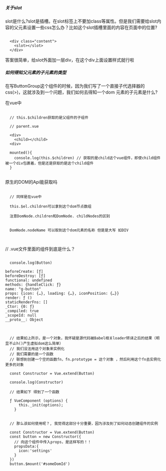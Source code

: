 ##### 关于slot

slot是什么?slot是插槽。在slot标签上不要加class等属性。但是我们需要给slot内容的父元素设置一些css怎么办？比如这个slot插槽里面的内容在页面中的位置?

```

  <div class="content">
    <slot></slot>
  </div>

```

答案很简单，给slot外面加一层div，在这个div上面设置样式就行啦 



##### 如何得知父元素的子元素的类型

在写ButtonGroup这个组件的时候，因为我们写了一个直接子代选择器的css(>)，这就涉及到一个问题，我们如何去得知一个dom
元素的子元素是什么?


在vue中

```

  // this.$children获取的是父组件的子组件

  // parent.vue

  <div>
    <child></child>
  <div>

  mounted(){
    console.log(this.$children) // 获取的是child这个vue组件，即使child组件被一个div包裹着，但是还是获取的是这个child组件
  }


```


原生的DOM的Api能获取吗

```

  // 同样是在vue中

  this.$el.children可以拿到这个dom节点数组

  注意DomNode.children和DomNode. childNodes的区别


  DomNode.nodeName 可以取到这个dom元素的名称 但是是大写 如DIV 



```



// .vue文件里面的组件到底是什么？

```

  console.log(Button)

beforeCreate: [ƒ]
beforeDestroy: [ƒ]
functional: undefined
methods: {handleClick: ƒ}
name: "g-button"
props: {icon: {…}, loading: {…}, iconPosition: {…}}
render: ƒ ()
staticRenderFns: []
_Ctor: {0: ƒ}
_compiled: true
_scopeId: null
__proto__: Object



  // 结果如上所示，是一个对象，我怀疑是源代码被Babel相关loader转译之后的结果（明显不止h()产生虚拟dom这么简单）
  // 我们没法用这个对象来实例化
  // 我们需要的是一个函数
  // 联想到创建一个空的函数fn，fn.prototype = 这个对象 ，然后利用这个fn去实例化更多的对象

  const Constructor = Vue.extend(Button)

  console.log(Constructor) 

  // 结果如下 得到了一个函数

  ƒ VueComponent (options) {
      this._init(options);
    }


  // 那么该如何使用呢？, 我觉得这部分十分重要，因为涉及到了如何动态创建组件的实例

  const Constructor = Vue.extend(Button)
  const button = new Constructor({
    // 向这个组件中传入props，是这样写的！！
    propsData:{
      icon:'settings'
    }
  })
  button.$mount('#someDomId')










```